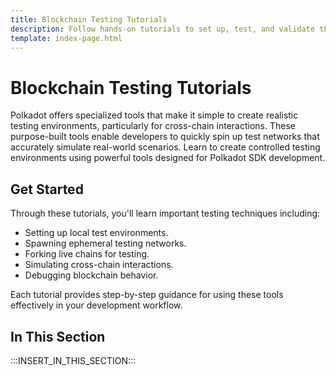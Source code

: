 ```yaml
---
title: Blockchain Testing Tutorials
description: Follow hands-on tutorials to set up, test, and validate the functionality of Polkadot-SDK blockchains, using tools and methods that streamline testing.
template: index-page.html
---
```


# Blockchain Testing Tutorials

Polkadot offers specialized tools that make it simple to create realistic testing environments, particularly for cross-chain interactions. These purpose-built tools enable developers to quickly spin up test networks that accurately simulate real-world scenarios. Learn to create controlled testing environments using powerful tools designed for Polkadot SDK development.

## Get Started

Through these tutorials, you'll learn important testing techniques including:

- Setting up local test environments.
- Spawning ephemeral testing networks.
- Forking live chains for testing.
- Simulating cross-chain interactions.
- Debugging blockchain behavior.

Each tutorial provides step-by-step guidance for using these tools effectively in your development workflow.

## In This Section

:::INSERT_IN_THIS_SECTION:::

